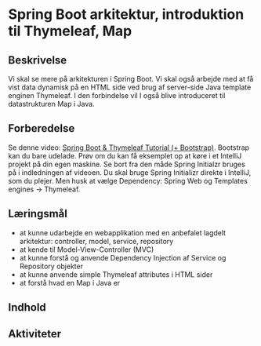 # Spring Boot arkitektur, introduktion til Thymeleaf, Map

## Beskrivelse
Vi skal se mere på arkitekturen i Spring Boot.
Vi skal også arbejde med at få vist data dynamisk på en HTML side ved brug af server-side Java template enginen Thymeleaf.
I den forbindelse vil I også blive introduceret til datastrukturen Map i Java.


## Forberedelse

Se denne video: [Spring Boot & Thymeleaf Tutorial (+ Bootstrap)](https://www.youtube.com/watch?v=KTBWCJPKiqk). Bootstrap kan du bare udelade.
Prøv om du kan få eksemplet op at køre i et IntelliJ projekt på din egen maskine. Se bort fra den måde Spring Initialzr bruges på i indledningen af videoen. Du skal bruge Spring Initializr direkte i IntelliJ, som du plejer. Men husk at vælge Dependency: Spring Web og Templates engines → Thymeleaf.


## Læringsmål

- at kunne udarbejde en webapplikation med en anbefalet lagdelt arkitektur:
controller, model, service, repository 
- at kende til Model-View-Controller (MVC)
- at kunne forstå og anvende Dependency Injection af Service og Repository objekter
- at kunne anvende simple Thymeleaf attributes i HTML sider
- at forstå hvad en Map i Java er


## Indhold

## Aktiviteter

